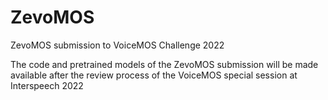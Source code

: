 # ZevoMOS
ZevoMOS submission to VoiceMOS Challenge 2022

The code and pretrained models of the ZevoMOS submission will be made available after the review process of the VoiceMOS special session at Interspeech 2022
